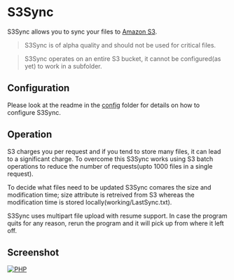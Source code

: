 S3Sync
=========

S3Sync allows you to sync your files to [Amazon S3](http://aws.amazon.com/s3/). 

> S3Sync is of alpha quality and should not be used for critical files.

> S3Sync operates on an entire S3 bucket, it cannot be configured(as yet) to work in a subfolder.

Configuration
-------------
Please look at the readme in the [config](https://github.com/k3karthic/S3Sync/tree/master/config) folder for details on how to configure S3Sync.

Operation
---------
S3 charges you per request and if you tend to store many files, it can lead to a significant charge. To overcome this S3Sync works using S3 batch operations to reduce the number of requests(upto 1000 files in a single request).

To decide what files need to be updated S3Sync comares the size and modification time; size attribute is retreived from S3 whereas the modification time is stored locally(working/LastSync.txt).

S3Sync uses multipart file upload with resume support. In case the program quits for any reason, rerun the program and it will pick up from where it left off.

Screenshot
----------

[![PHP](https://raw.github.com/k3karthic/S3Sync/master/screenshots/php.png)]()
